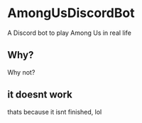 # AmongUsDiscordBot
A Discord bot to play Among Us in real life

## Why?
Why not?

## it doesnt work
thats because it isnt finished, lol
